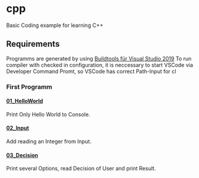# cpp
Basic Coding example for learning C++
## Requirements
Programms are generated by using [Buildtools für Visual Studio 2019](https://visualstudio.microsoft.com/de/thank-you-downloading-visual-studio/?sku=BuildTools&rel=16)
To run compiler with checked in configuration, it is neccessary to start VSCode via Developer Command Promt, so VSCode has correct Path-Input for cl
### First Programm
#### [01_HelloWorld](https://github.com/Carsten1987/cpp/tree/01_HelloWorld)
Print Only Hello World to Console.
#### [02_Input](https://github.com/Carsten1987/cpp/tree/02_Input)
Add reading an Integer from Input.
#### [03_Decision](https://github.com/Carsten1987/cpp/tree/03_Decision)
Print several Options, read Decision of User and print Result.